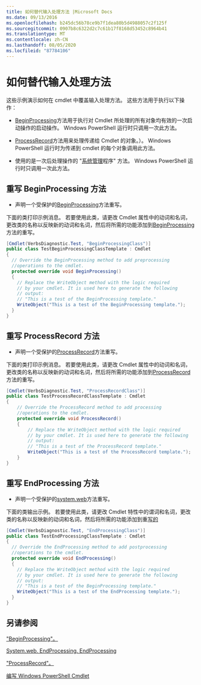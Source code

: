 ```yaml
---
title: 如何替代输入处理方法 |Microsoft Docs
ms.date: 09/13/2016
ms.openlocfilehash: b245dc56b78ce9b7f1dea80b5d4988057c2f125f
ms.sourcegitcommit: 0907b8c6322d2c7c61b17f8168d53452c8964b41
ms.translationtype: MT
ms.contentlocale: zh-CN
ms.lasthandoff: 08/05/2020
ms.locfileid: "87784106"
---
```

# <a name="how-to-override-input-processing-methods"></a>如何替代输入处理方法

这些示例演示如何在 cmdlet 中覆盖输入处理方法。 这些方法用于执行以下操作：

- [BeginProcessing](/dotnet/api/System.Management.Automation.Cmdlet.BeginProcessing)方法用于执行对 Cmdlet 所处理的所有对象均有效的一次启动操作的启动操作。 Windows PowerShell 运行时只调用一次此方法。

- [ProcessRecord](/dotnet/api/System.Management.Automation.Cmdlet.ProcessRecord)方法用来处理传递给 Cmdlet 的对象。）。 Windows PowerShell 运行时为传递到 cmdlet 的每个对象调用此方法。

- 使用的是一次后处理操作的 "[系统管理](/dotnet/api/System.Management.Automation.Cmdlet.EndProcessing)程序" 方法。 Windows PowerShell 运行时只调用一次此方法。

## <a name="to-override-the-beginprocessing-method"></a>重写 BeginProcessing 方法

- 声明一个受保护的[BeginProcessing](/dotnet/api/System.Management.Automation.Cmdlet.BeginProcessing)方法重写。

下面的类打印示例消息。 若要使用此类，请更改 Cmdlet 属性中的动词和名词，更改类的名称以反映新的动词和名词，然后将所需的功能添加到[BeginProcessing](/dotnet/api/System.Management.Automation.Cmdlet.BeginProcessing)方法的重写。

```csharp
[Cmdlet(VerbsDiagnostic.Test, "BeginProcessingClass")]
public class TestBeginProcessingClassTemplate : Cmdlet
{
  // Override the BeginProcessing method to add preprocessing
  //operations to the cmdlet.
  protected override void BeginProcessing()
  {
    // Replace the WriteObject method with the logic required
    // by your cmdlet. It is used here to generate the following
    // output:
    // "This is a test of the BeginProcessing template."
    WriteObject("This is a test of the BeginProcessing template.");
  }
}
```

## <a name="to-override-the-processrecord-method"></a>重写 ProcessRecord 方法

- 声明一个受保护的[ProcessRecord](/dotnet/api/System.Management.Automation.Cmdlet.ProcessRecord)方法重写。

下面的类打印示例消息。 若要使用此类，请更改 Cmdlet 属性中的动词和名词，更改类的名称以反映新的动词和名词，然后将所需的功能添加到[ProcessRecord](/dotnet/api/System.Management.Automation.Cmdlet.ProcessRecord)方法的重写。

```csharp
[Cmdlet(VerbsDiagnostic.Test, "ProcessRecordClass")]
public class TestProcessRecordClassTemplate : Cmdlet
{
    // Override the ProcessRecord method to add processing
    //operations to the cmdlet.
    protected override void ProcessRecord()
    {
        // Replace the WriteObject method with the logic required
        // by your cmdlet. It is used here to generate the following
        // output:
        // "This is a test of the ProcessRecord template."
        WriteObject("This is a test of the ProcessRecord template.");
    }
}

```

## <a name="to-override-the-endprocessing-method"></a>重写 EndProcessing 方法

- 声明一个受保护的[system.web](/dotnet/api/System.Management.Automation.Cmdlet.EndProcessing)方法重写。

下面的类输出示例。 若要使用此类，请更改 Cmdlet 特性中的谓词和名词，更改类的名称以反映新的动词和名词，然后将所需的功能添加到重[写的](/dotnet/api/System.Management.Automation.Cmdlet.EndProcessing)

```csharp
[Cmdlet(VerbsDiagnostic.Test, "EndProcessingClass")]
public class TestEndProcessingClassTemplate : Cmdlet
{
  // Override the EndProcessing method to add postprocessing
  //operations to the cmdlet.
  protected override void EndProcessing()
  {
    // Replace the WriteObject method with the logic required
    // by your cmdlet. It is used here to generate the following
    // output:
    // "This is a test of the BeginProcessing template."
    WriteObject("This is a test of the EndProcessing template.");
  }
}
```

## <a name="see-also"></a>另请参阅

["BeginProcessing"。](/dotnet/api/System.Management.Automation.Cmdlet.BeginProcessing)

[System.web. EndProcessing. EndProcessing](/dotnet/api/System.Management.Automation.Cmdlet.EndProcessing)

["ProcessRecord"。](/dotnet/api/System.Management.Automation.Cmdlet.ProcessRecord)

[编写 Windows PowerShell Cmdlet](./writing-a-windows-powershell-cmdlet.md)
